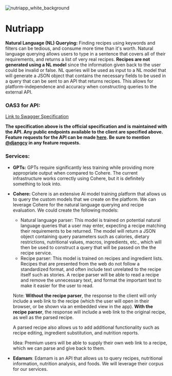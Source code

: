 ![nutriapp_white_background](https://drive.usercontent.google.com/download?id=1p_MkRoGMsKgExTQJbi9rZBWobQdNTxI_&export=view&authuser=0)

# Nutriapp

**Natural Language (NL) Querying:**
Finding recipes using keywords and filters can be tedious, and consume more time than it's worth. Natural language querying allows users to type in a sentence that covers all of their requirements, and returns a list of very real recipes. **Recipes are not generated using a NL model** since the information given back to the user could be invalid or false. NL queries will be used as input to a NL model that will generate a JSON object that contains the necessary fields to be used in a query that can be sent to an API that returns recipes. This allows for platform-independence and accuracy when constructing queries to the external API.

### OAS3 for API:
[Link to Swagger Specification](https://project-nutriapp-api-jssazxytfq-ew.a.run.app/docs/#/)

**The specification above is the official specification and is maintained with the API. Any public endpoints available to the client are specified above.**
**Feature requests for the API can be made [here](https://github.com/djangcy/nutrition_app/issues/new/choose). Be sure to mention [@djangcy](https://www.github.com/djangcy) in any feature requests.**

### Services:

- ************GPTs:************ GPTs require significantly less training while providing more appropriate output when compared to Cohere. The current infrastructure works correctly using Cohere, but it is definitely something to look into.

- ************Cohere:************ Cohere is an extensive AI model training platform that allows us to query the custom models that we create on the platform. We can leverage Cohere for the natural language querying and recipe evaluation. We could create the following models:
    - Natural language parser:
    This model is trained on potential natural language queries that a user may enter, expecting a recipe matching their requirements to be returned. The model will return a JSON object containing query parameters such as calories, dietary restrictions, nutritional values, macros, ingredients, etc., which will then be used to construct a query that will be passed on the the recipe service.
    - Recipe parser:
    This model is trained on recipes and ingredient lists. Recipes that are presented from the web do not follow a standardized format, and often include text unrelated to the recipe itself such as stories. A recipe parser will be able to read a recipe and remove the unnecessary text, and format the important text to make it easier for the user to read.
    
    Note: **Without the recipe parser**, the response to the client will only include a web link to the recipe (which the user will open in their browser, or be shown via an embedded view in the app). **With the recipe parser**, the response will include a web link to the original recipe, as well as the parsed recipe.
    
    A parsed recipe also allows us to add additional functionality such as recipe editing, ingredient substitution, and nutrition reports.
    
    Idea: Premium users will be able to supply their own web link to a recipe, which we can parse and give back to them.
- ************Edamam************: Edamam is an API that allows us to query recipes, nutritional information, nutrition analysis, and foods. We will leverage their corpus for our services.
